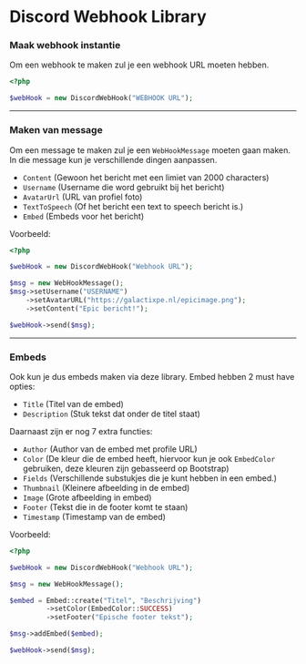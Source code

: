 # Discord Webhook Library

### Maak webhook instantie
Om een webhook te maken zul je een webhook URL moeten hebben.
```php
<?php

$webHook = new DiscordWebHook("WEBHOOK URL");
```
---

### Maken van message
Om een message te maken zul je een `WebHookMessage` moeten gaan maken.
In die message kun je verschillende dingen aanpassen.

* `Content` (Gewoon het bericht met een limiet van 2000 characters)
* `Username` (Username die word gebruikt bij het bericht)
* `AvatarUrl` (URL van profiel foto)
* `TextToSpeech` (Of het bericht een text to speech bericht is.)
* `Embed` (Embeds voor het bericht)

Voorbeeld:
```php
<?php

$webHook = new DiscordWebHook("Webhook URL");

$msg = new WebHookMessage();
$msg->setUsername("USERNAME")
    ->setAvatarURL("https://galactixpe.nl/epicimage.png");
    ->setContent("Epic bericht!");

$webHook->send($msg);
```
---
### Embeds
Ook kun je dus embeds maken via deze library.
Embed hebben 2 must have opties:

* `Title` (Titel van de embed)
* `Description` (Stuk tekst dat onder de titel staat)

Daarnaast zijn er nog 7 extra functies:

* `Author` (Author van de embed met profile URL)
* `Color` (De kleur die de embed heeft, hiervoor kun je ook `EmbedColor` gebruiken, deze kleuren zijn gebasseerd op Bootstrap)
* `Fields` (Verschillende substukjes die je kunt hebben in een embed.)
* `Thumbnail` (Kleinere afbeelding in de embed)
* `Image` (Grote afbeelding in embed)
* `Footer` (Tekst die in de footer komt te staan)
* `Timestamp` (Timestamp van de embed)

Voorbeeld:
```php
<?php

$webHook = new DiscordWebHook("Webhook URL");

$msg = new WebHookMessage();

$embed = Embed::create("Titel", "Beschrijving")
         ->setColor(EmbedColor::SUCCESS)
         ->setFooter("Epische footer tekst");

$msg->addEmbed($embed);

$webHook->send($msg);

```

